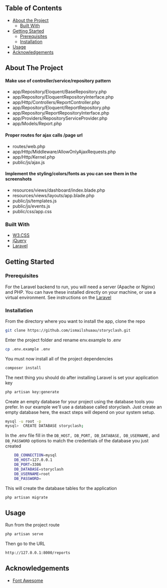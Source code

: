 <!-- TABLE OF CONTENTS -->
## Table of Contents

* [About the Project](#about-the-project)
  * [Built With](#built-with)
* [Getting Started](#getting-started)
  * [Prerequisites](#prerequisites)
  * [Installation](#installation)
* [Usage](#usage)
* [Acknowledgements](#acknowledgements)



<!-- ABOUT THE PROJECT -->
## About The Project

#### Make use of controller/service/repository pattern 
* app/Repository/Eloquent/BaseRepository.php
* app/Repository/EloquentRepositoryInterface.php
* app/Http/Controllers/ReportController.php
* app/Repository/Eloquent/ReportRepository.php
* app/Repository/ReportRepositoryInterface.php
* app/Providers/RepositoryServiceProvider.php
* app/Models/Report.php

#### Proper routes for ajax calls /page url
* routes/web.php
* app/Http/Middleware/AllowOnlyAjaxRequests.php
* app/Http/Kernel.php
* public/js/ajax.js

#### Implement the styling/colors/fonts as you can see them in the screenshots 
* resources/views/dashboard/index.blade.php
* resources/views/layouts/app.blade.php
* public/js/templates.js
* public/js/events.js
* public/css/app.css

### Built With
* [W3.CSS](https://www.w3schools.com/w3css)
* [jQuery](https://jquery.com)
* [Laravel](https://laravel.com)



<!-- GETTING STARTED -->
## Getting Started
### Prerequisites

For the Laravel backend to run, you will need a server (Apache or Nginx) and PHP. You can have these installed directly on your machine, or use a virtual environment. See instructions on the [Laravel](https://laravel.com)

### Installation

From the directory where you want to install the app, clone the repo
```sh
git clone https://github.com/ismailshuaau/storyclash.git
```
Enter the project folder and rename env.example to .env
```sh
cp .env.example .env
```
You must now install all of the project dependencies
```sh
composer install
```
The next thing you should do after installing Laravel is set your application key 
```sh
php artisan key:generate
```

Create an empty database for your project using the database tools you prefer. 
In our example we'll use a database called storyclash. 
Just create an empty database here, the exact steps will depend on your system setup.
``` sh
mysql -u root -p
mysql>  CREATE DATABASE storyclash;
```
In the .env file fill in the `DB_HOST, DB_PORT, DB_DATABASE, DB_USERNAME,` and `DB_PASSWORD` options to match the credentials of the database you just created
```sh
    DB_CONNECTION=mysql
    DB_HOST=127.0.0.1
    DB_PORT=3306
    DB_DATABASE=storyclash
    DB_USERNAME=root
    DB_PASSWORD=

```
This will create the database tables for the application
```sh
php artisan migrate
```



<!-- USAGE EXAMPLES -->
## Usage
Run from the project route
```sh
php artisan serve
```
Then go to the URL
```sh
http://127.0.0.1:8000/reports
```



<!-- ACKNOWLEDGEMENTS -->
## Acknowledgements
* [Font Awesome](https://fontawesome.com)
